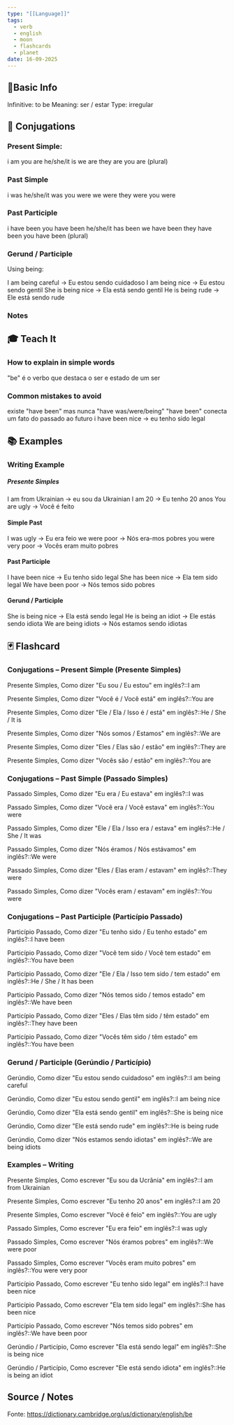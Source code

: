 ```yaml
---
type: "[[Language]]"
tags:
  - verb
  - english
  - moon
  - flashcards
  - planet
date: 16-09-2025
---
```

## 📌Basic Info

Infinitive: to be
Meaning: ser / estar
Type: irregular
## 📝 Conjugations
### Present Simple: 
i am
you are
he/she/it is
we are
they are
you are (plural)
### Past Simple 
i was
he/she/it was
you were
we were
they were
you were
### Past Participle 
i have been
you have been
he/she/it has been
we have been
they have been
you have been (plural)
### Gerund / Participle 

Using being:

I am being careful -> Eu estou sendo cuidadoso
I am being nice -> Eu estou sendo gentil
She is being nice -> Ela está sendo gentil
He is being rude -> Ele está sendo rude
### Notes

## 🎓 Teach It
### How to explain in simple words
"be" é o verbo que destaca o ser e estado de um ser
### Common mistakes to avoid
existe "have been" mas nunca "have was/were/being"
"have been" conecta um fato do passado ao futuro
i have been nice -> eu tenho sido legal

## 📚 Examples
### Writing Example
##### Presente Simples
I am from Ukrainian -> eu sou da Ukrainian
I am 20 -> Eu tenho 20 anos
You are ugly -> Você é feito
#### Simple Past
I was ugly -> Eu era feio
we were poor -> Nós era-mos pobres
you were very poor -> Vocês eram muito pobres
#### Past Participle
I have been nice -> Eu tenho sido legal
She has been nice -> Ela tem sido legal
We have been poor -> Nós temos sido pobres
#### Gerund / Participle
She is being nice -> Ela está sendo legal
He is being an idiot -> Ele estás sendo idiota
We are being idiots -> Nós estamos sendo idiotas
## 🃏 Flashcard

### Conjugations – Present Simple (Presente Simples)
Presente Simples, Como dizer "Eu sou / Eu estou" em inglês?::I am
<!--SR:!2025-09-22,4,270-->
Presente Simples, Como dizer "Você é / Você está" em inglês?::You are
<!--SR:!2025-09-19,1,230-->
Presente Simples, Como dizer "Ele / Ela / Isso é / está" em inglês?::He / She / It is
<!--SR:!2025-09-21,3,250-->
Presente Simples, Como dizer "Nós somos / Estamos" em inglês?::We are
<!--SR:!2025-09-22,4,270-->
Presente Simples, Como dizer "Eles / Elas são / estão" em inglês?::They are
<!--SR:!2025-09-22,4,270-->
Presente Simples, Como dizer "Vocês são / estão" em inglês?::You are
<!--SR:!2025-09-22,4,270-->
### Conjugations – Past Simple (Passado Simples)

Passado Simples, Como dizer "Eu era / Eu estava" em inglês?::I was
<!--SR:!2025-09-21,3,250-->
Passado Simples, Como dizer "Você era / Você estava" em inglês?::You were
<!--SR:!2025-09-21,3,250-->
Passado Simples, Como dizer "Ele / Ela / Isso era / estava" em inglês?::He / She / It was
<!--SR:!2025-09-19,1,230-->
Passado Simples, Como dizer "Nós éramos / Nós estávamos" em inglês?::We were
<!--SR:!2025-09-21,3,250-->
Passado Simples, Como dizer "Eles / Elas eram / estavam" em inglês?::They were
<!--SR:!2025-09-22,4,270-->
Passado Simples, Como dizer "Vocês eram / estavam" em inglês?::You were
<!--SR:!2025-09-21,3,250-->
### Conjugations – Past Participle (Particípio Passado)
Particípio Passado, Como dizer "Eu tenho sido / Eu tenho estado" em inglês?::I have been
<!--SR:!2025-09-19,1,230-->
Particípio Passado, Como dizer "Você tem sido / Você tem estado" em inglês?::You have been
<!--SR:!2025-09-19,1,230-->
Particípio Passado, Como dizer "Ele / Ela / Isso tem sido / tem estado" em inglês?::He / She / It has been
<!--SR:!2025-09-19,1,230-->
Particípio Passado, Como dizer "Nós temos sido / temos estado" em inglês?::We have been
<!--SR:!2025-09-21,3,250-->
Particípio Passado, Como dizer "Eles / Elas têm sido / têm estado" em inglês?::They have been
<!--SR:!2025-09-19,1,230-->
Particípio Passado, Como dizer "Vocês têm sido / têm estado" em inglês?::You have been
<!--SR:!2025-09-21,3,250-->
### Gerund / Participle (Gerúndio / Particípio)
Gerúndio, Como dizer "Eu estou sendo cuidadoso" em inglês?::I am being careful
<!--SR:!2025-09-19,1,230-->
Gerúndio, Como dizer "Eu estou sendo gentil" em inglês?::I am being nice
<!--SR:!2025-09-19,1,230-->
Gerúndio, Como dizer "Ela está sendo gentil" em inglês?::She is being nice
<!--SR:!2025-09-19,1,230-->
Gerúndio, Como dizer "Ele está sendo rude" em inglês?::He is being rude
<!--SR:!2025-09-21,3,250-->
Gerúndio, Como dizer "Nós estamos sendo idiotas" em inglês?::We are being idiots
<!--SR:!2025-09-19,1,230-->
### Examples – Writing
Presente Simples, Como escrever "Eu sou da Ucrânia" em inglês?::I am from Ukrainian
<!--SR:!2025-09-22,4,270-->
Presente Simples, Como escrever "Eu tenho 20 anos" em inglês?::I am 20
<!--SR:!2025-09-21,3,250-->
Presente Simples, Como escrever "Você é feio" em inglês?::You are ugly
<!--SR:!2025-09-22,4,270-->
Passado Simples, Como escrever "Eu era feio" em inglês?::I was ugly
<!--SR:!2025-09-22,4,270-->
Passado Simples, Como escrever "Nós éramos pobres" em inglês?::We were poor
<!--SR:!2025-09-22,4,270-->
Passado Simples, Como escrever "Vocês eram muito pobres" em inglês?::You were very poor
<!--SR:!2025-09-21,3,250-->
Particípio Passado, Como escrever "Eu tenho sido legal" em inglês?::I have been nice
<!--SR:!2025-09-21,3,250-->
Particípio Passado, Como escrever "Ela tem sido legal" em inglês?::She has been nice
<!--SR:!2025-09-21,3,250-->
Particípio Passado, Como escrever "Nós temos sido pobres" em inglês?::We have been poor
<!--SR:!2025-09-19,1,230-->
Gerúndio / Particípio, Como escrever "Ela está sendo legal" em inglês?::She is being nice
<!--SR:!2025-09-21,3,250-->
Gerúndio / Particípio, Como escrever "Ele está sendo idiota" em inglês?::He is being an idiot
<!--SR:!2025-09-19,1,230-->
## Source / Notes
Fonte: https://dictionary.cambridge.org/us/dictionary/english/be